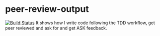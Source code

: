 # peer-review-output
[![Build Status](https://travis-ci.org/iidrees/peer-review-output.svg?branch=master)](https://travis-ci.org/iidrees/peer-review-output)
It shows how I write code following the TDD workflow, get peer reviewed and ask for and get ASK feedback.
